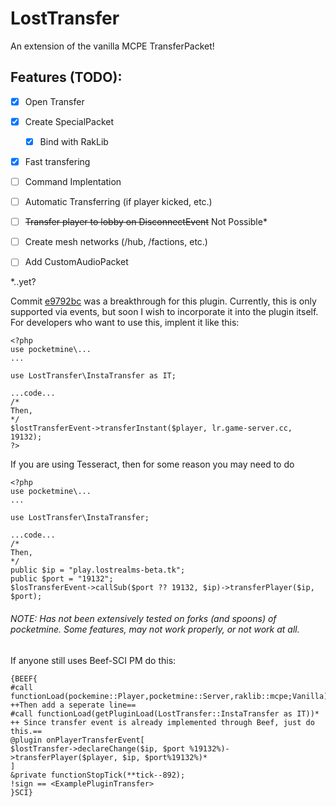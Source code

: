 # LostTransfer
An extension of the vanilla MCPE TransferPacket!

## Features (TODO):
- [x] Open Transfer
- [x] Create SpecialPacket
  - [x] Bind with RakLib  
- [x] Fast transfering
- [ ] Command Implentation
- [ ] Automatic Transferring (if player kicked, etc.)
- [ ] ~~Transfer player to lobby on DisconnectEvent~~ Not Possible*
- [ ] Create mesh networks (/hub, /factions, etc.)
- [ ] Add CustomAudioPacket



*..yet?

Commit [e9792bc](https://github.com/thelucyclub/LostTransfer/commit/e9792bc190200acbc028934a82246ee74a2dd1f8) was a breakthrough for this plugin. Currently, this is only supported via events, but soon I wish to incorporate it into the plugin itself. For developers who want to use this, implent it like this:
```
<?php
use pocketmine\...
...

use LostTransfer\InstaTransfer as IT;

...code...
/*
Then,
*/
$lostTransferEvent->transferInstant($player, lr.game-server.cc, 19132);
?>
```
If you are using Tesseract, then for some reason you may need to do
```
<?php
use pocketmine\...
...

use LostTransfer\InstaTransfer;

...code...
/*
Then,
*/
public $ip = "play.lostrealms-beta.tk";
public $port = "19132";
$losTransferEvent->callSub($port ?? 19132, $ip)->transferPlayer($ip, $port);
```
###### NOTE: Has not been extensively tested on forks (and spoons) of pocketmine. Some features, may not work properly, or not work at all.
If anyone still uses Beef-SCI PM do this:
```
{BEEF{
#call functionLoad(pockemine::Player,pocketmine::Server,raklib::mcpe;Vanilla)*
++Then add a seperate line==
#call functionLoad(getPluginLoad(LostTransfer::InstaTransfer as IT))*
++ Since transfer event is already implemented through Beef, just do this.==
@plugin onPlayerTransferEvent[
$lostTransfer->declareChange($ip, $port %19132%)->transferPlayer($player, $ip, $port%19132%)*
]
&private functionStopTick(**tick--892);
!sign == <ExamplePluginTransfer>
}SCI}
